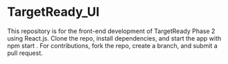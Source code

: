 # TargetReady_UI

This repository is for the front-end development of TargetReady Phase 2 using React.js. Clone the repo, install dependencies, and start the app with npm start . 
For contributions, fork the repo, create a branch, and submit a pull request.
